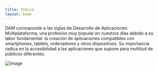```yaml
---
title: Indice
layout: home
---
```

DAM corresponde a las siglas de Desarrollo de Aplicaciones Multiplataforma, una profesión muy popular en nuestros días debido a su labor fundamental: la creación de aplicaciones compatibles con smartphones, tablets, ordenadores y otros dispositivos. Su importancia radica en la accesibilidad a las aplicaciones que supone para multitud de públicos diferentes.


 ![image](https://github.com/user-attachments/assets/587a773b-84b0-4645-a2c0-5a7e572c7fbd)
